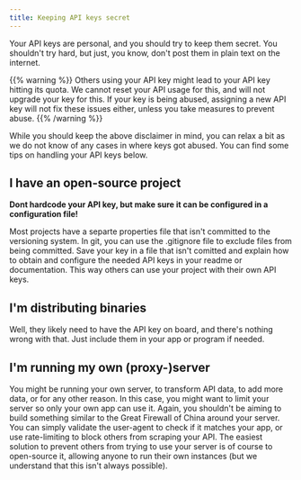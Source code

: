 ```yaml
---
title: Keeping API keys secret
---
```


Your API keys are personal, and you should try to keep them secret. You shouldn't try hard, but just, you know, don't
post them in plain text on the internet.

{{% warning %}} Others using your API key might lead to your API key hitting its quota. We cannot reset your
API usage for this, and will not upgrade your key for this. If your key is being abused, assigning a new API key will
not fix these issues either, unless you take measures to prevent abuse. {{% /warning %}}

While you should keep the above disclaimer in mind, you can relax a bit as we do not know of any cases in where keys got
abused. You can find some tips on handling your API keys below.

## I have an open-source project

**Dont hardcode your API key, but make sure it can be configured in a configuration file!**

Most projects have a separte properties file that isn't committed to the versioning system. In git, you can use the
.gitignore file to exclude files from being committed. Save your key in a file that isn't comitted and explain how to
obtain and configure the needed API keys in your readme or documentation. This way others can use your project with
their own API keys.

## I'm distributing binaries

Well, they likely need to have the API key on board, and there's nothing wrong with that. Just include them in your app
or program if needed.

## I'm running my own \(proxy-\)server

You might be running your own server, to transform API data, to add more data, or for any other reason. In this case,
you might want to limit your server so only your own app can use it. Again, you shouldn't be aiming to build something
similar to the Great Firewall of China around your server. You can simply validate the user-agent to check if it matches
your app, or use rate-limiting to block others from scraping your API. The easiest solution to prevent others from
trying to use your server is of course to open-source it, allowing anyone to run their own instances \(but we understand
that this isn't always possible\).
